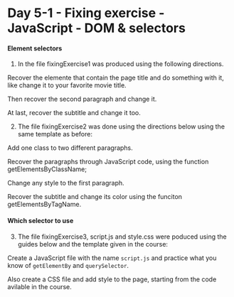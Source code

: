 # Day 5-1 - Fixing exercise - JavaScript - DOM & selectors

#### Element selectors

1. In the file fixingExercise1 was produced using the following directions.

Recover the elemente that contain the page title and do something with it, like change it to your favorite movie title. 

Then recover the second paragraph and change it.

At last, recover the subtitle and change it too.

2. The file fixingExercise2 was done using the directions below using the same template as before:

Add one class to two different paragraphs.

Recover the paragraphs through JavaScript code, using the function getElementsByClassName;

Change any style to the first paragraph.

Recover the subtitle and change its color using the funciton getElementsByTagName.

#### Which selector to use

3. The file fixingExercise3, script.js and style.css were poduced using the guides below and the template given in the course:

Create a JavaScript file with the name `script.js` and practice what you know of `getElementBy` and `querySelector`.

Also create a CSS file and add style to the page, starting from the code avilable in the course.
